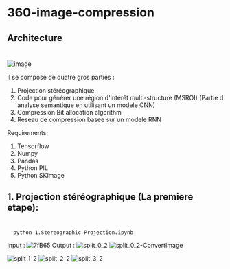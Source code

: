 # 360-image-compression

## Architecture<h1>

![image](https://user-images.githubusercontent.com/52626643/130815272-5eb5c339-7eb0-4bc9-986d-ea7fcb8349e1.png)

Il se compose de quatre gros parties :
1. Projection stéréographique
2. Code pour générer une région d'intérêt multi-structure (MSROI) (Partie d analyse semantique en utilisant un modele CNN)
3. Compression Bit allocation algorithm 
4.  Reseau de compression basee sur un modele RNN 

Requirements:
1. Tensorflow
2. Numpy
3. Pandas
4. Python PIL
5. Python SKimage

## 1. Projection stéréographique (La premiere etape): <h1>
  
```
  python 1.Stereographic Projection.ipynb
```
 Input :
 ![7fB65](https://user-images.githubusercontent.com/52626643/130878082-6fed98e1-d5b1-463d-98ee-7d508a59d72d.jpg)
 Output :
![split_0_2](https://user-images.githubusercontent.com/52626643/130878144-23be5f23-8683-473b-b89e-d5bca3a339ca.jpg)
  ![split_0_2-ConvertImage](https://user-images.githubusercontent.com/52626643/130878614-271aafe3-6b86-4773-ae85-e5e9313422ae.jpg)

![split_1_2](https://user-images.githubusercontent.com/52626643/130878149-2c472032-efee-4931-a5dd-8cca8a2ec3f8.jpg)
![split_2_2](https://user-images.githubusercontent.com/52626643/130878151-02b3ca2c-c8df-41c8-b72d-3c5a403c039e.jpg)
![split_3_2](https://user-images.githubusercontent.com/52626643/130878153-ad8cb9bb-f379-43df-8a7f-c3114d614335.jpg)


  
  
  
  
  
  
